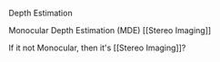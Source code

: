 
Depth Estimation

Monocular Depth Estimation (MDE)
[[Stereo Imaging]]

If it not Monocular, then it's [[Stereo Imaging]]?

